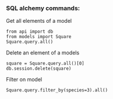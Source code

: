 ### SQL alchemy commands:

Get all elements of a model

```
from api import db
from models import Square
Square.query.all()
```

Delete an element of a models
```
square = Square.query.all()[0]
db.session.delete(square)
```

Filter on model
```
Square.query.filter_by(species=3).all()
```
